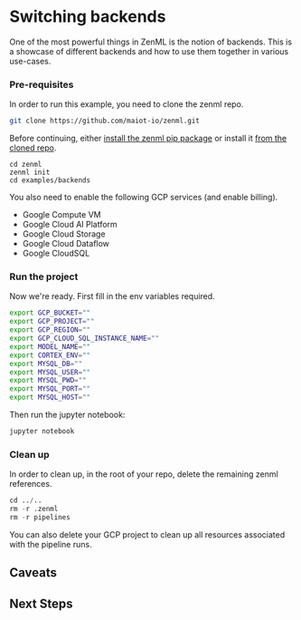 # Switching backends
One of the most powerful things in ZenML is the notion of backends. This is a showcase of different backends and how 
to use them together in various use-cases.

### Pre-requisites
In order to run this example, you need to clone the zenml repo.

```bash
git clone https://github.com/maiot-io/zenml.git
```

Before continuing, either [install the zenml pip package](https://docs.zenml.io/getting-started/installation.html) or
install it [from the cloned repo](../../zenml/README.md).

```
cd zenml
zenml init
cd examples/backends
```

You also need to enable the following GCP services (and enable billing).

* Google Compute VM
* Google Cloud AI Platform
* Google Cloud Storage
* Google Cloud Dataflow
* Google CloudSQL

### Run the project
Now we're ready. First fill in the env variables required. 

```bash
export GCP_BUCKET=""
export GCP_PROJECT=""
export GCP_REGION=""
export GCP_CLOUD_SQL_INSTANCE_NAME=""
export MODEL_NAME=""
export CORTEX_ENV=""
export MYSQL_DB=""
export MYSQL_USER=""
export MYSQL_PWD=""
export MYSQL_PORT=""
export MYSQL_HOST=""
```

Then run the jupyter notebook:

```bash
jupyter notebook
```

### Clean up
In order to clean up, in the root of your repo, delete the remaining zenml references.

```python
cd ../..
rm -r .zenml
rm -r pipelines
```

You can also delete your GCP project to clean up all resources associated with the pipeline runs.

## Caveats

## Next Steps
